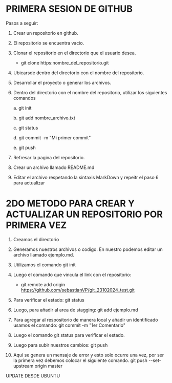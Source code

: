 # **PRIMERA SESION DE GITHUB**

Pasos a seguir:

1. Crear un repositorio en github.
2. El repositorio se encuentra vacio.
3. Clonar el repositorio en el directorio que el usuario desea.

    *  git clone   https:nombre_del_repositorio.git

4. Ubicarsde dentro del directorio con el nombre del repositorio.
5. Desarrollar el proyecto o generar los archivos.
6. Dentro del directorio con el nombre del repositorio, utilizar los siguientes comandos

    a.  git init 

    b.  git add  nombre_archivo.txt

    c.  git status

    d.  git commit -m "Mi primer commit"

    e.  git push

7. Refresar la pagina del repositorio.
8. Crear un archivo llamado README.md
9. Editar el archivo respetando la sintaxis MarkDown y repeitr el paso 6 para actualizar

# 2DO METODO PARA CREAR Y ACTUALIZAR UN REPOSITORIO POR PRIMERA VEZ

1. Creamos el directorio
2. Generamos nuestros archivos o codigo. En nuestro podemos editar un archivo llamado ejemplo.md.
3. Utilizamos el comando git init
4. Luego el comando que vincula el link con el repositorio:
    *  git remote add origin https://github.com/sebastianVP/git_23102024_test.git

5. Para verificar el estado: git status
6. Luego, para añadir al area de stagging: git add ejemplo.md
7. Para agregar al respositorio de manera local y añadir un identificado usamos el comando:
git commit -m "1er Comentario"
8. Luego el comando git status para verificar el estado.
9. Luego para subir nuestros cambios: git push
10. Aqui se genera un mensaje de error y esto solo ocurre una vez, por ser la primera vez debemos colocar el siguiente comando.
 git push --set-upstream origin master


UPDATE DESDE UBUNTU

